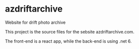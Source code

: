 # azdriftarchive
Website for drift photo archive

This project is the source files for the sebsite azdriftarchive.com.

The front-end is a react app, while the back-end is using .net 6.
